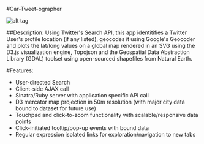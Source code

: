 #Car-Tweet-ographer

![alt tag](https://github.com/TheHaymaker/TwitterMapApp/blob/master/twittermapdemo.gif)

##Description:
Using Twitter's Search API, this app identitifies a Twitter User's profile location (if any listed), geocodes it using Google's Geocoder and plots the lat/long values on a global map rendered in an SVG using the D3.js visualization engine, Topojson and the Geospatial Data Abstraction Library (GDAL) toolset using open-sourced shapefiles from Natural Earth.

#Features:
  - User-directed Search
  - Client-side AJAX call
  - Sinatra/Ruby server with application specific API call
  - D3 mercator map projection in 50m resolution (with major city data bound to dataset for future use)
  - Touchpad and click-to-zoom functionality with scalable/responsive data points
  - Click-initiated tooltip/pop-up events with bound data
  - Regular expression isolated links for exploration/navigation to new tabs

